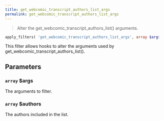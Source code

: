 ```yaml
---
title: get_webcomic_transcript_authors_list_args
permalink: get_webcomic_transcript_authors_list_args
---
```


> Alter the get_webcomic_transcript_authors_list() arguments.

```php
apply_filters( 'get_webcomic_transcript_authors_list_args', array $args, array $authors )
```

This filter allows hooks to alter the arguments used by
get_webcomic_transcript_authors_list().

## Parameters

### `array` $args
The arguments to filter.

### `array` $authors
The authors included in the list.
